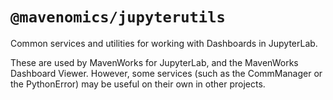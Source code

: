 # `@mavenomics/jupyterutils`

Common services and utilities for working with Dashboards in JupyterLab.

These are used by MavenWorks for JupyterLab, and the MavenWorks Dashboard Viewer.
However, some services (such as the CommManager or the PythonError) may be
useful on their own in other projects.

